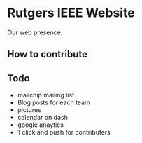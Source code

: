 # Rutgers IEEE Website

Our web presence.

## How to contribute

## Todo

* mailchip mailing list
* Blog posts for each team
* pictures
* calendar on dash
* google anaytics
* 1 click and push for contributers